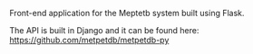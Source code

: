 Front-end application for the Meptetb system built using Flask.

The API is built in Django and it can be found here: https://github.com/metpetdb/metpetdb-py
